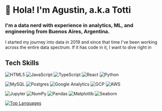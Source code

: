 # 👋 Hola! I'm Agustin, a.k.a Totti

### I'm a data nerd with experience in analytics, ML, and engineering from Buenos Aires, Argentina.

I started my journey into data in 2019 and since that time I've been working across the entire data spectrum. If it has code in it, I want to dive right in

## Tech Skills

![HTML5](https://img.shields.io/badge/html5-%23E34F26.svg?style=flat-square&logo=html5&logoColor=white) ![JavaScript](https://img.shields.io/badge/javascript-323330.svg?style=flat-square&logo=javascript&logoColor=F7DF1E) ![TypeScript](https://img.shields.io/badge/typescript-007ACC.svg?style=flat-square&logo=typescript&logoColor=white) ![React](https://img.shields.io/badge/react-20232A.svg?style=flat-square&logo=react&logoColor=61DAFB)  ![Python](https://img.shields.io/badge/python-3670A0?style=flat-square&logo=python&logoColor=ffdd54)

![MySQL](https://img.shields.io/badge/mysql-%2300f.svg?style=flat-square&logo=mysql&logoColor=white) ![Postgres](https://img.shields.io/badge/postgres-316192.svg?style=flat-square&logo=postgresql&logoColor=white) ![Google Analytics](https://img.shields.io/badge/google_analytics-E37400.svg?style=flat-square&logo=google_analytics&logoColor=white)
![GCP](https://img.shields.io/badge/gcp-%234285F4.svg?style=flat-square&logo=google-cloud&logoColor=white) ![AWS](https://img.shields.io/badge/aws-%234285F4.svg?style=flat-square&logo=amazonaws&logoColor=white)

![Jupyter](https://img.shields.io/badge/jupyter_notebook-grey.svg?style=flat-square&logo=jupyter&logoColor=orange) ![NumPy](https://img.shields.io/badge/numpy-%23013243.svg?style=flat-square&logo=numpy&logoColor=white) ![Pandas](https://img.shields.io/badge/pandas-%23150458.svg?style=flat-square&logo=pandas&logoColor=white) ![Matplotlib](https://img.shields.io/badge/matplotlib-%23150458.svg?style=flat-square&logo=matplotlib&logoColor=white) ![Seaborn](https://img.shields.io/badge/seaborn-%23150458.svg?style=flat-square&logo=seaborn&logoColor=white)

[![Top Languages](https://github-readme-stats.vercel.app/api/top-langs/?username=tottipensotti&layout=compact)](https://github.com/tottipensotti/github-readme-stats)

